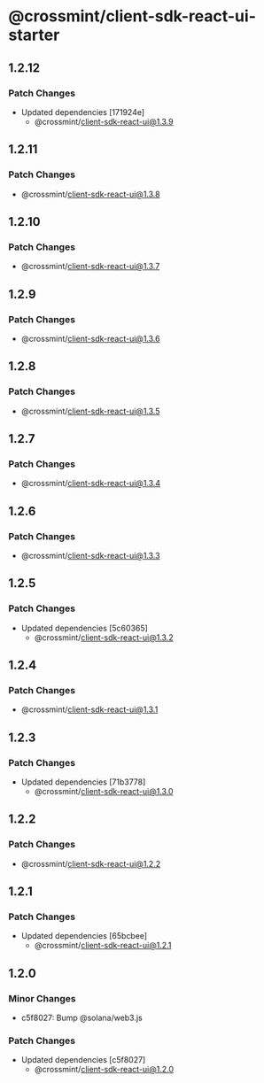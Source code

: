 # @crossmint/client-sdk-react-ui-starter

## 1.2.12

### Patch Changes

-   Updated dependencies [171924e]
    -   @crossmint/client-sdk-react-ui@1.3.9

## 1.2.11

### Patch Changes

-   @crossmint/client-sdk-react-ui@1.3.8

## 1.2.10

### Patch Changes

-   @crossmint/client-sdk-react-ui@1.3.7

## 1.2.9

### Patch Changes

-   @crossmint/client-sdk-react-ui@1.3.6

## 1.2.8

### Patch Changes

-   @crossmint/client-sdk-react-ui@1.3.5

## 1.2.7

### Patch Changes

-   @crossmint/client-sdk-react-ui@1.3.4

## 1.2.6

### Patch Changes

-   @crossmint/client-sdk-react-ui@1.3.3

## 1.2.5

### Patch Changes

-   Updated dependencies [5c60365]
    -   @crossmint/client-sdk-react-ui@1.3.2

## 1.2.4

### Patch Changes

-   @crossmint/client-sdk-react-ui@1.3.1

## 1.2.3

### Patch Changes

-   Updated dependencies [71b3778]
    -   @crossmint/client-sdk-react-ui@1.3.0

## 1.2.2

### Patch Changes

-   @crossmint/client-sdk-react-ui@1.2.2

## 1.2.1

### Patch Changes

-   Updated dependencies [65bcbee]
    -   @crossmint/client-sdk-react-ui@1.2.1

## 1.2.0

### Minor Changes

-   c5f8027: Bump @solana/web3.js

### Patch Changes

-   Updated dependencies [c5f8027]
    -   @crossmint/client-sdk-react-ui@1.2.0
